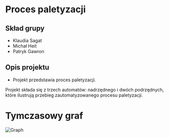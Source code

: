 # Proces paletyzacji
## Skład grupy
* Klaudia Sagat
* Michał Heit
* Patryk Gawron

## Opis projektu

- Projekt przedstawia proces paletyzacji. 

Projekt składa się z trzech automatów: nadrzędnego i dwóch podrzędnych, które ilustrują przebieg zautomatyzowanego procesu paletyzacji.

# Tymczasowy graf
![Graph](https://github.com/patrykGawron/TSWR_projekt/diagrams.png?raw=True)

